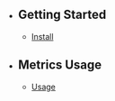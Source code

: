 - ## Getting Started
    - [Install](/docs/metrics/{{version}}/installation)

- ## Metrics Usage
    - [Usage](/docs/metrics/{{version}}/usage)